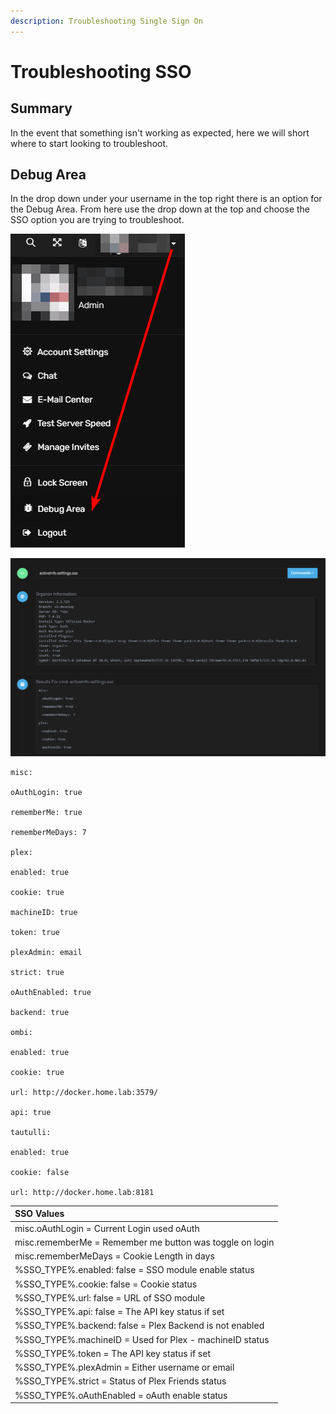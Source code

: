 ```yaml
---
description: Troubleshooting Single Sign On
---
```


# Troubleshooting SSO

## Summary

In the event that something isn't working as expected, here we will short where to start looking to troubleshoot.

## Debug Area

In the drop down under your username in the top right there is an option for the Debug Area. From here use the drop down at the top and choose the SSO option you are trying to troubleshoot.

![](../../.gitbook/assets/image%20%2847%29.png)

![](../../.gitbook/assets/image%20%2845%29.png)

```text
misc:

oAuthLogin: true

rememberMe: true

rememberMeDays: 7

plex:

enabled: true

cookie: true

machineID: true

token: true

plexAdmin: email

strict: true

oAuthEnabled: true

backend: true

ombi:

enabled: true

cookie: true

url: http://docker.home.lab:3579/

api: true

tautulli:

enabled: true

cookie: false

url: http://docker.home.lab:8181
```

| SSO Values |
| :--- |
| misc.oAuthLogin = Current Login used oAuth |
| misc.rememberMe = Remember me button was toggle on login |
| misc.rememberMeDays = Cookie Length in days |
| %SSO\_TYPE%.enabled: false = SSO module enable status |
| %SSO\_TYPE%.cookie: false = Cookie status |
| %SSO\_TYPE%.url: false = URL of SSO module |
| %SSO\_TYPE%.api: false = The API key status if set |
| %SSO\_TYPE%.backend: false = Plex Backend is not enabled |
| %SSO\_TYPE%.machineID = Used for Plex - machineID status |
| %SSO\_TYPE%.token = The API key status if set |
| %SSO\_TYPE%.plexAdmin = Either username or email |
| %SSO\_TYPE%.strict = Status of Plex Friends status |
| %SSO\_TYPE%.oAuthEnabled = oAuth enable status |

